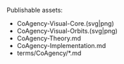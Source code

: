 Publishable assets:
- CoAgency-Visual-Core.(svg|png)
- CoAgency-Visual-Orbits.(svg|png)
- CoAgency-Theory.md
- CoAgency-Implementation.md
- terms/CoAgency/*.md